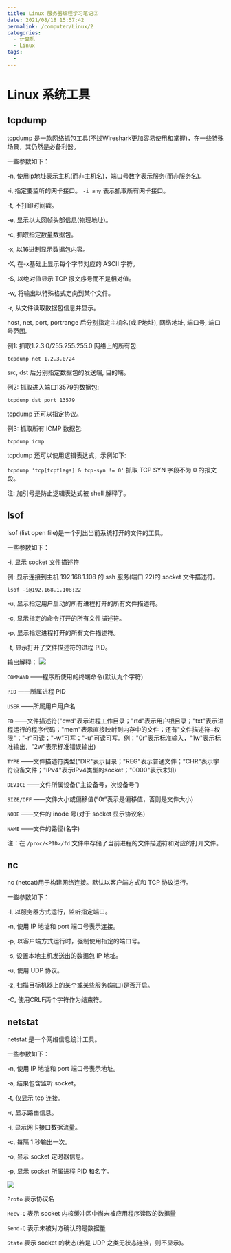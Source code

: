 ```yaml
---
title: Linux 服务器编程学习笔记②
date: 2021/08/18 15:57:42
permalink: /computer/Linux/2
categories:
  - 计算机
  - Linux
tags:
  -
---
```

# Linux 系统工具

## tcpdump

tcpdump 是一款网络抓包工具(不过Wireshark更加容易使用和掌握)，在一些特殊场景，其仍然是必备利器。

一些参数如下：

-n, 使用ip地址表示主机(而非主机名)，端口号数字表示服务(而非服务名)。

-i, 指定要监听的网卡接口。 `-i any` 表示抓取所有网卡接口。

-t, 不打印时间戳。

-e, 显示以太网帧头部信息(物理地址)。

-c, 抓取指定数量数据包。

-x, 以16进制显示数据包内容。

-X, 在-x基础上显示每个字节对应的 ASCII 字符。

-S, 以绝对值显示 TCP 报文序号而不是相对值。

-w, 将输出以特殊格式定向到某个文件。

-r, 从文件读取数据包信息并显示。

host, net, port, portrange 后分别指定主机名(或IP地址), 网络地址, 端口号, 端口号范围。

例1: 抓取1.2.3.0/255.255.255.0 网络上的所有包:

`tcpdump net 1.2.3.0/24`

src, dst 后分别指定数据包的发送端, 目的端。

例2: 抓取进入端口13579的数据包:

`tcpdump dst port 13579`

tcpdump 还可以指定协议。

例3: 抓取所有 ICMP 数据包:

`tcpdump icmp`

tcpdump 还可以使用逻辑表达式，示例如下:

`tcpdump 'tcp[tcpflags] & tcp-syn != 0'` 抓取 TCP SYN 字段不为 0 的报文段。

注: 加引号是防止逻辑表达式被 shell 解释了。

## lsof

lsof (list open file)是一个列出当前系统打开的文件的工具。

一些参数如下：

-i, 显示 socket 文件描述符

例: 显示连接到主机 192.168.1.108 的 ssh 服务(端口 22)的 socket 文件描述符。

`lsof -i@192.168.1.108:22`

-u, 显示指定用户启动的所有进程打开的所有文件描述符。

-c, 显示指定的命令打开的所有文件描述符。

-p, 显示指定进程打开的所有文件描述符。

-t, 显示打开了文件描述符的进程 PID。

输出解释：
![](https://blog-web-image.oss-cn-shanghai.aliyuncs.com/computer-Linux-2-1.png)

`COMMAND` ——程序所使用的终端命令(默认九个字符)

`PID` ——所属进程 PID

`USER` ——所属用户用户名

`FD` ——文件描述符("cwd"表示进程工作目录；"rtd"表示用户根目录；"txt"表示进程运行的程序代码；"mem"表示直接映射到内存中的文件；还有"文件描述符+权限"；"-r"可读；"-w”可写；"-u"可读可写。例："0r"表示标准输入，"1w"表示标准输出，"2w"表示标准错误输出)

`TYPE` ——文件描述符类型("DIR"表示目录；"REG"表示普通文件；"CHR"表示字符设备文件；"IPv4"表示IPv4类型的socket；"0000"表示未知)

`DEVICE` ——文件所属设备(“主设备号，次设备号”)

`SIZE/OFF` ——文件大小或偏移值(“0t”表示是偏移值，否则是文件大小)

`NODE` ——文件的 inode 号(对于 socket 显示协议名)

`NAME` ——文件的路径(名字)

注：在 `/proc/<PID>/fd` 文件中存储了当前进程的文件描述符和对应的打开文件。

## nc

nc (netcat)用于构建网络连接。默认以客户端方式和 TCP 协议运行。

一些参数如下：

-l, 以服务器方式运行，监听指定端口。

-n, 使用 IP 地址和 port 端口号表示连接。

-p, 以客户端方式运行时，强制使用指定的端口号。

-s, 设置本地主机发送出的数据包 IP 地址。

-u, 使用 UDP 协议。

-z, 扫描目标机器上的某个或某些服务(端口)是否开启。

-C, 使用CRLF两个字符作为结束符。

## netstat

netstat 是一个网络信息统计工具。

一些参数如下：

-n, 使用 IP 地址和 port 端口号表示地址。

-a, 结果包含监听 socket。

-t, 仅显示 tcp 连接。

-r, 显示路由信息。

-i, 显示网卡接口数据流量。

-c, 每隔 1 秒输出一次。

-o, 显示 socket 定时器信息。

-p, 显示 socket 所属进程 PID 和名字。

![](https://blog-web-image.oss-cn-shanghai.aliyuncs.com/computer-Linux-2-2.png)

`Proto` 表示协议名

`Recv-Q` 表示 socket 内核缓冲区中尚未被应用程序读取的数据量

`Send-Q` 表示未被对方确认的是数据量

`State` 表示 socket 的状态(若是 UDP 之类无状态连接，则不显示)。
